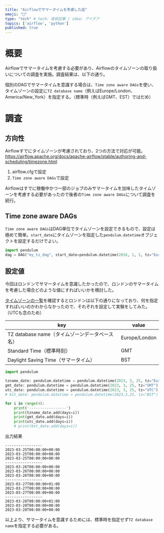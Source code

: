 ```yaml
---
title: "Airflowでサマータイムを考慮した話"
emoji: "🐷"
type: "tech" # tech: 技術記事 / idea: アイデア
topics: ['airflow', 'python']
published: true
---
```


# 概要
Airflowでサマータイムを考慮する必要があり、Airflowのタイムゾーンの取り扱いについての調査を実施。調査結果は、以下の通り。

個別のDAGでサマータイムを意識する場合は、`Time zone aware DAGs`を使い、タイムゾーンの設定に`TZ database name`（例えばEurope/London、 America/New_York）を指定する。（標準時（例えばGMT、EST）ではだめ）

# 調査
## 方向性
Airflowすでにタイムゾーンが考慮されており、2つの方法で対応が可能。
https://airflow.apache.org/docs/apache-airflow/stable/authoring-and-scheduling/timezone.html  

1. airflow.cfgで設定
2. `Time zone aware DAGs`で設定

Airflowはすでに稼働中かつ一部のジョブのみサマータイムを加味したタイムゾーンを考慮する必要があったので後者の`Time zone aware DAGs`について調査を続行。

## Time zone aware DAGs
`Time zone aware DAGs`はDAG単位でタイムゾーンを設定できるもので、設定は極めて簡単。`start_date`にタイムゾーンを指定した`pendulum.datetime`オブジェクトを設定するだけでよい。
```python
import pendulum
dag = DAG("my_tz_dag", start_date=pendulum.datetime(2016, 1, 1, tz="Europe/Amsterdam"))
```

## 設定値
今回はロンドンでサマータイムを意識したかったので、ロンドンのサマータイムを考慮した場合どのような値にすればいいかを検討した。

[タイムゾーンの一覧](https://en.wikipedia.org/wiki/List_of_tz_database_time_zones)を確認するとロンドンは以下の通りになっており、何を指定すればいいのかわからなかったので、それぞれを設定して実験をしてみた。（UTCも念のため）

| key                                            | value         |
| ---------------------------------------------- | ------------- |
| TZ database name（タイムゾーンデータベース名） | Europe/London |
| Standard Time（標準時刻）                      | GMT           |
| Daylight Saving Time（サマータイム）           | BST           |

```python
import pendulum

tzname_date: pendulum.datetime = pendulum.datetime(2023, 3, 25, tz="Europe/London")
gmt_date: pendulum.datetime = pendulum.datetime(2023, 3, 25, tz="GMT")
utc_date: pendulum.datetime = pendulum.datetime(2023, 3, 25, tz="UTC")
# bst_date: pendulum.datetime = pendulum.datetime(2023,3,25, tz="BST") 指定できずエラー

for i in range(4):
    print('-----------------')
    print(tzname_date.add(days=i))
    print(gmt_date.add(days=i))
    print(utc_date.add(days=i))
    # print(bst_date.add(days=i))
```
出力結果
```
-----------------
2023-03-25T00:00:00+00:00
2023-03-25T00:00:00+00:00
2023-03-25T00:00:00+00:00
-----------------
2023-03-26T00:00:00+00:00
2023-03-26T00:00:00+00:00
2023-03-26T00:00:00+00:00
-----------------
2023-03-27T00:00:00+01:00
2023-03-27T00:00:00+00:00
2023-03-27T00:00:00+00:00
-----------------
2023-03-28T00:00:00+01:00
2023-03-28T00:00:00+00:00
2023-03-28T00:00:00+00:00
```

以上より、サマータイムを意識するためには、標準時を指定せず`TZ database name`を指定する必要がある。